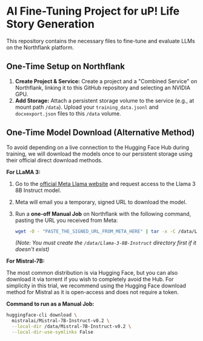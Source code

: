 # AI Fine-Tuning Project for uP! Life Story Generation

This repository contains the necessary files to fine-tune and evaluate LLMs on the Northflank platform.

## One-Time Setup on Northflank

1.  **Create Project & Service:** Create a project and a "Combined Service" on Northflank, linking it to this GitHub repository and selecting an NVIDIA GPU.
2.  **Add Storage:** Attach a persistent storage volume to the service (e.g., at mount path `/data`). Upload your `training_data.jsonl` and `docxexport.json` files to this `/data` volume.

## One-Time Model Download (Alternative Method)

To avoid depending on a live connection to the Hugging Face Hub during training, we will download the models once to our persistent storage using their official direct download methods.

**For LLaMA 3:**

1.  Go to the [official Meta Llama website](https://llama.meta.com/llama-downloads/) and request access to the Llama 3 8B Instruct model.
2.  Meta will email you a temporary, signed URL to download the model.
3.  Run a **one-off Manual Job** on Northflank with the following command, pasting the URL you received from Meta:

    ```bash
    wget -O - "PASTE_THE_SIGNED_URL_FROM_META_HERE" | tar -x -C /data/Llama-3-8B-Instruct
    ```
    *(Note: You must create the `/data/Llama-3-8B-Instruct` directory first if it doesn't exist)*

**For Mistral-7B:**

The most common distribution is via Hugging Face, but you can also download it via torrent if you wish to completely avoid the Hub. For simplicity in this trial, we recommend using the Hugging Face download method for Mistral as it is open-access and does not require a token.

**Command to run as a Manual Job:**
```bash
huggingface-cli download \
  mistralai/Mistral-7B-Instruct-v0.2 \
  --local-dir /data/Mistral-7B-Instruct-v0.2 \
  --local-dir-use-symlinks False
